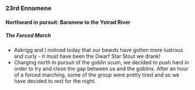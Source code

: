 ### 23rd Ennamene
#### Northward in pursuit: Baramew to the Ystrad River
##### The Forced March
*  Askrigg and I noticed today that our beards have gotten more lustrous and curly - it must have been the Dwarf Star Stout we drank!
* Charging north in pursuit of the goblin scum, we decided to push hard in order to try and close the gap between us and the goblins. After an hour of a forced marching, some of the group were pretty tired and so we have decided to rest for the night.
